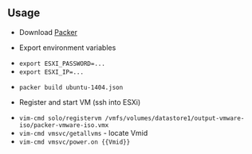 Usage
-----

* Download [Packer](https://www.packer.io/downloads.html)

* Export environment variables
 - `export ESXI_PASSWORD=...`
 - `export ESXI_IP=...`

* `packer build ubuntu-1404.json`

* Register and start VM (ssh into ESXi)
 - `vim-cmd solo/registervm /vmfs/volumes/datastore1/output-vmware-iso/packer-vmware-iso.vmx`
 - `vim-cmd vmsvc/getallvms` - locate Vmid
 - `vim-cmd vmsvc/power.on {{Vmid}}`
